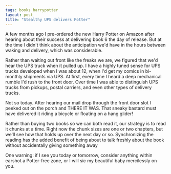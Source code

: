```yaml
---
tags: books harrypotter
layout: post
title: "Stealthy UPS delivers Potter"
---
```




<p>A few months ago I pre-ordered the new Harry Potter on Amazon after
hearing about their success at delivering book 6 the day of
release. But at the time I didn't think about the anticipation we'd have
in the hours between waking and delivery, which was
considerable.</p>

<p>Rather than waiting out front like the freaks we are, we figured
that we'd hear the UPS truck when it pulled up. I have a highly tuned
sense for UPS trucks developed when I was about 12, when I'd get my
comics in bi-monthly shipments via UPS. At first, every time I heard a
deep mechanical rumble I'd rush to the front door. Over time I was
able to distinguish UPS trucks from pickups, postal carriers, and even
other types of delivery trucks.</p>

<p>Not so today. After hearing our mail drop through the front door
slot I peeked out on the porch and THERE IT WAS. That sneaky bastard
must have delivered it riding a bicycle or floating on a hang glider!</p>

<p>Rather than buying two books so we can both read it, our strategy
is to read it chunks at a time. Right now the chunk sizes are one or
two chapters, but we'll see how that holds up over the next day or
so. Synchronizing the reading has the added benefit of being about to
talk freshly about the book without accidentally giving something
away</p>

<p>One warning: if I see you today or tomorrow, consider anything within earshot a
Potter-free zone, or I will sic my beautiful baby mercilessly on
you.</p>


